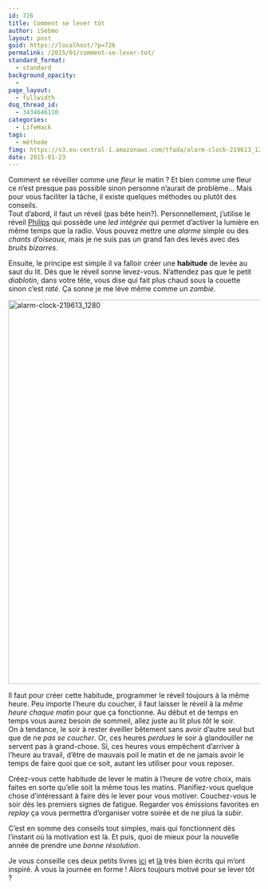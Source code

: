 ```yaml
---
id: 726
title: Comment se lever tôt
author: iSebmo
layout: post
guid: https://localhost/?p=726
permalink: /2015/01/comment-se-lever-tot/
standard_format:
  - standard
background_opacity:
  - 
page_layout:
  - fullwidth
dsq_thread_id:
  - 3434646110
categories:
  - LifeHack
tags:
  - méthode
fimg: https://s3.eu-central-1.amazonaws.com/tfada/alarm-clock-219613_1280-1024x768.jpg
date: 2015-01-23
---
```

Comment se réveiller comme une *fleur* le matin ? Et bien comme une fleur ce n’est presque pas possible sinon personne n’aurait de problème… Mais pour vous faciliter la tâche, il existe quelques méthodes ou plutôt des conseils.  
Tout d’abord, il faut un réveil (pas bête hein?). Personnellement, j’utilise le réveil [Philips][1] qui possède une *led intégrée* qui permet d’activer la lumière en même temps que la radio. Vous pouvez mettre une *alarme* simple ou des *chants d’oiseaux*, mais je ne suis pas un grand fan des levés avec des *bruits bizarres*.

Ensuite, le principe est simple il va falloir créer une **habitude** de levée au saut du lit. Dès que le réveil sonne levez-vous. N’attendez pas que le petit *diablotin*, dans votre tête, vous dise qui fait plus chaud sous la couette sinon c’est *raté*. Ça sonne je me lève même comme un *zombie*.

[<img class="aligncenter size-large wp-image-728" src="https://s3.eu-central-1.amazonaws.com/tfada/alarm-clock-219613_1280-1024x768.jpg" alt="alarm-clock-219613_1280" width="1024" height="768" />][2]

Il faut pour créer cette habitude, programmer le réveil toujours à la même heure. Peu importe l’heure du coucher, il faut laisser le réveil à la *même heure chaque matin* pour que ça fonctionne. Au début et de temps en temps vous aurez besoin de sommeil, allez juste au lit plus *tôt* le soir.  
On à tendance, le soir à rester éveiller bêtement sans avoir d’autre seul but que de ne *pas se coucher*. Or, ces heures *perdues* le soir à glandouiller ne servent pas à grand-chose. Si, ces heures vous empêchent d’arriver à l’heure au travail, d’être de mauvais poil le matin et de ne jamais avoir le temps de faire quoi que ce soit, autant les utiliser pour vous reposer.

Créez-vous cette habitude de lever le matin à l’heure de votre choix, mais faites en sorte qu’elle soit la même tous les matins. Planifiez-vous quelque chose d’intéressant à faire dès le lever pour vous motiver. Couchez-vous le soir dès les premiers signes de fatigue. Regarder vos émissions favorites en *replay* ça vous permettra d’organiser votre soirée et de ne plus la *subir*.

C’est en somme des conseils tout simples, mais qui fonctionnent dès l’instant où la motivation est là. Et puis, quoi de mieux pour la nouvelle année de prendre une *bonne résolution*.

Je vous conseille ces deux petits livres [ici][3] et [là][4] très bien écrits qui m’ont inspiré. À vous la journée en forme ! Alors toujours motivé pour se lever tôt ?

 [1]: https://www.amazon.fr/Philips-HF3520-Eveil-Lumi%C3%A8re-Fonction/dp/B008LR3KD8/ref=sr_1_1?ie=UTF8&qid=1421670038&sr=8-1&keywords=reveil+philips+eveil+lumiere&tag=tfadafr-21
 [2]: https://s3.eu-central-1.amazonaws.com/tfada/alarm-clock-219613_1280.jpg
 [3]: https://www.amazon.fr/Comment-Lever-T%C3%B4t-Matin-anti-procrastination-ebook/dp/B008HF67KW/ref=sr_1_2?ie=UTF8&qid=1421669967&sr=8-2&keywords=comment+se+lever&tag=tfadafr-21
 [4]: https://www.amazon.fr/m%C3%A9thode-simple-pour-lever-matin-ebook/dp/B00A18PN7Q/ref=sr_1_1?ie=UTF8&qid=1421670004&sr=8-1&keywords=la+methode+simple+pour+se+tot&tag=tfadafr-21
